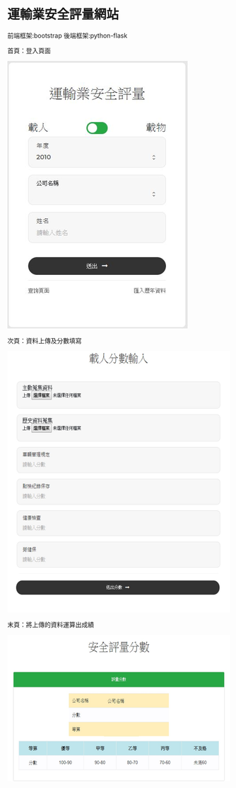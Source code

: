# 運輸業安全評量網站

前端框架:bootstrap
後端框架:python-flask

首頁：登入頁面

![image](https://github.com/chenshowa/TRAFFIC_website/blob/master/index.JPG)

次頁：資料上傳及分數填寫

<img src="https://github.com/chenshowa/TRAFFIC_website/blob/master/input_score.jpg" width="520" height="590" />

末頁：將上傳的資料運算出成績

<img src="https://github.com/chenshowa/TRAFFIC_website/blob/master/result_score.jpg" width="550" height="330" />




